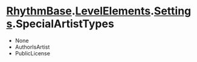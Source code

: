 # [RhythmBase](../../RhythmToolkit.md).[LevelElements](../namespace/LevelElements.md).[Settings](../class/Settings.md).SpecialArtistTypes

- None
- AuthorIsArtist
- PublicLicense